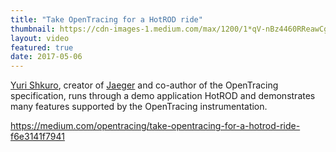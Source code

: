 ```yaml
---
title: "Take OpenTracing for a HotROD ride"
thumbnail: https://cdn-images-1.medium.com/max/1200/1*qV-nBz4460RReawCgSgAow.jpeg
layout: video
featured: true
date: 2017-05-06
---
```


[Yuri Shkuro](https://shkuro.com), creator of [Jaeger](https://jaegertracing.io) and co-author of the OpenTracing specification, runs through a demo application HotROD and demonstrates many features supported by the OpenTracing instrumentation.

https://medium.com/opentracing/take-opentracing-for-a-hotrod-ride-f6e3141f7941

